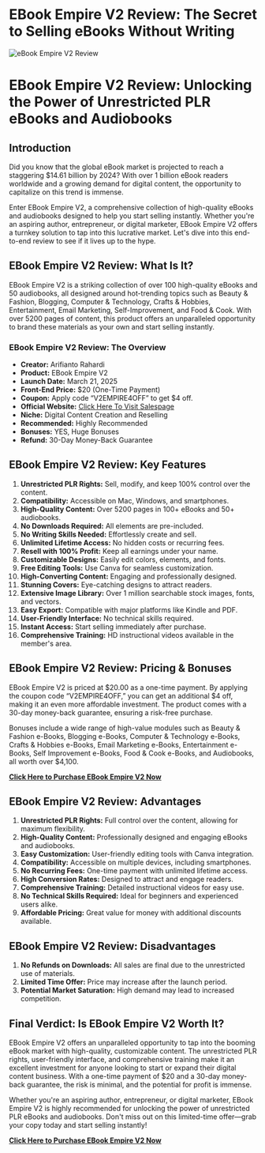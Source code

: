 # EBook Empire V2 Review: The Secret to Selling eBooks Without Writing
![eBook Empire V2 Review](https://github.com/user-attachments/assets/cd8c51df-8ecf-4bb2-9c09-cf7e9e98d8e8)

# EBook Empire V2 Review: Unlocking the Power of Unrestricted PLR eBooks and Audiobooks

## Introduction

Did you know that the global eBook market is projected to reach a staggering $14.61 billion by 2024? With over 1 billion eBook readers worldwide and a growing demand for digital content, the opportunity to capitalize on this trend is immense. 

Enter EBook Empire V2, a comprehensive collection of high-quality eBooks and audiobooks designed to help you start selling instantly. Whether you're an aspiring author, entrepreneur, or digital marketer, EBook Empire V2 offers a turnkey solution to tap into this lucrative market. Let's dive into this end-to-end review to see if it lives up to the hype.

## EBook Empire V2 Review: What Is It?

EBook Empire V2 is a striking collection of over 100 high-quality eBooks and 50 audiobooks, all designed around hot-trending topics such as Beauty & Fashion, Blogging, Computer & Technology, Crafts & Hobbies, Entertainment, Email Marketing, Self-Improvement, and Food & Cook. With over 5200 pages of content, this product offers an unparalleled opportunity to brand these materials as your own and start selling instantly.

### EBook Empire V2 Review: The Overview

- **Creator:** Arifianto Rahardi
- **Product:** EBook Empire V2
- **Launch Date:** March 21, 2025
- **Front-End Price:** $20 (One-Time Payment)
- **Coupon:** Apply code “V2EMPIRE4OFF” to get $4 off.
- **Official Website:** [Click Here To Visit Salespage](https://bit.ly/4iMOu7o)
- **Niche:** Digital Content Creation and Reselling
- **Recommended:** Highly Recommended
- **Bonuses:** YES, Huge Bonuses
- **Refund:** 30-Day Money-Back Guarantee

## EBook Empire V2 Review: Key Features

1. **Unrestricted PLR Rights:** Sell, modify, and keep 100% control over the content.
2. **Compatibility:** Accessible on Mac, Windows, and smartphones.
3. **High-Quality Content:** Over 5200 pages in 100+ eBooks and 50+ audiobooks.
4. **No Downloads Required:** All elements are pre-included.
5. **No Writing Skills Needed:** Effortlessly create and sell.
6. **Unlimited Lifetime Access:** No hidden costs or recurring fees.
7. **Resell with 100% Profit:** Keep all earnings under your name.
8. **Customizable Designs:** Easily edit colors, elements, and fonts.
9. **Free Editing Tools:** Use Canva for seamless customization.
10. **High-Converting Content:** Engaging and professionally designed.
11. **Stunning Covers:** Eye-catching designs to attract readers.
12. **Extensive Image Library:** Over 1 million searchable stock images, fonts, and vectors.
13. **Easy Export:** Compatible with major platforms like Kindle and PDF.
14. **User-Friendly Interface:** No technical skills required.
15. **Instant Access:** Start selling immediately after purchase.
16. **Comprehensive Training:** HD instructional videos available in the member's area.

## EBook Empire V2 Review: Pricing & Bonuses

EBook Empire V2 is priced at $20.00 as a one-time payment. By applying the coupon code “V2EMPIRE4OFF,” you can get an additional $4 off, making it an even more affordable investment. The product comes with a 30-day money-back guarantee, ensuring a risk-free purchase. 

Bonuses include a wide range of high-value modules such as Beauty & Fashion e-Books, Blogging e-Books, Computer & Technology e-Books, Crafts & Hobbies e-Books, Email Marketing e-Books, Entertainment e-Books, Self Improvement e-Books, Food & Cook e-Books, and Audiobooks, all worth over $4,100.

**[Click Here to Purchase EBook Empire V2 Now](https://bit.ly/4iMOu7o)**

## EBook Empire V2 Review: Advantages

1. **Unrestricted PLR Rights:** Full control over the content, allowing for maximum flexibility.
2. **High-Quality Content:** Professionally designed and engaging eBooks and audiobooks.
3. **Easy Customization:** User-friendly editing tools with Canva integration.
4. **Compatibility:** Accessible on multiple devices, including smartphones.
5. **No Recurring Fees:** One-time payment with unlimited lifetime access.
6. **High Conversion Rates:** Designed to attract and engage readers.
7. **Comprehensive Training:** Detailed instructional videos for easy use.
8. **No Technical Skills Required:** Ideal for beginners and experienced users alike.
9. **Affordable Pricing:** Great value for money with additional discounts available.

## EBook Empire V2 Review: Disadvantages

1. **No Refunds on Downloads:** All sales are final due to the unrestricted use of materials.
2. **Limited Time Offer:** Price may increase after the launch period.
3. **Potential Market Saturation:** High demand may lead to increased competition.

## Final Verdict: Is EBook Empire V2 Worth It?

EBook Empire V2 offers an unparalleled opportunity to tap into the booming eBook market with high-quality, customizable content. The unrestricted PLR rights, user-friendly interface, and comprehensive training make it an excellent investment for anyone looking to start or expand their digital content business. With a one-time payment of $20 and a 30-day money-back guarantee, the risk is minimal, and the potential for profit is immense. 

Whether you're an aspiring author, entrepreneur, or digital marketer, EBook Empire V2 is highly recommended for unlocking the power of unrestricted PLR eBooks and audiobooks. Don't miss out on this limited-time offer—grab your copy today and start selling instantly!

**[Click Here to Purchase EBook Empire V2 Now](https://bit.ly/4iMOu7o)**

